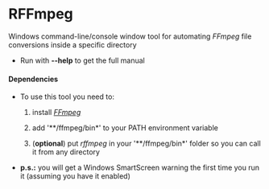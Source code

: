 # RFFmpeg

Windows command-line/console window tool for automating *FFmpeg* file conversions inside a specific directory

- Run with **--help** to get the full manual

#### Dependencies

- To use this tool you need to:
  1. install [*FFmpeg*](https://ffmpeg.org/download.html)

  2. add '**/ffmpeg/bin*' to your PATH environment variable

  3. (**optional**) put *rffmpeg* in your '**/ffmpeg/bin*' folder so you can call it from any directory
  
- **p.s.:** you will get a Windows SmartScreen warning the first time you run it (assuming you have it enabled) 